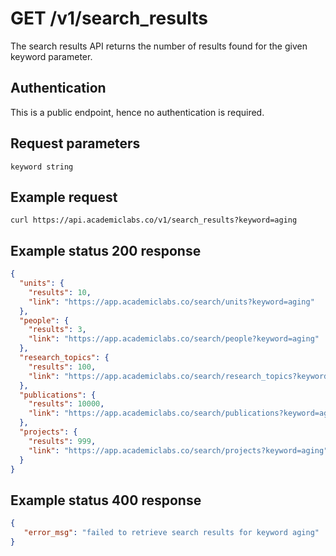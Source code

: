 # GET /v1/search_results
The search results API returns the number of results found for the given keyword parameter.

## Authentication
This is a public endpoint, hence no authentication is required.

## Request parameters
```
keyword string
```

## Example request
```curl
curl https://api.academiclabs.co/v1/search_results?keyword=aging
```

## Example status 200 response
```json
{
  "units": {
    "results": 10,
    "link": "https://app.academiclabs.co/search/units?keyword=aging"
  },
  "people": {
    "results": 3,
    "link": "https://app.academiclabs.co/search/people?keyword=aging"
  },
  "research_topics": {
    "results": 100,
    "link": "https://app.academiclabs.co/search/research_topics?keyword=aging"
  },
  "publications": {
    "results": 10000,
    "link": "https://app.academiclabs.co/search/publications?keyword=aging"
  },
  "projects": {
    "results": 999,
    "link": "https://app.academiclabs.co/search/projects?keyword=aging"
  }
}
```

## Example status 400 response
```json
{
   "error_msg": "failed to retrieve search results for keyword aging" 
}
```